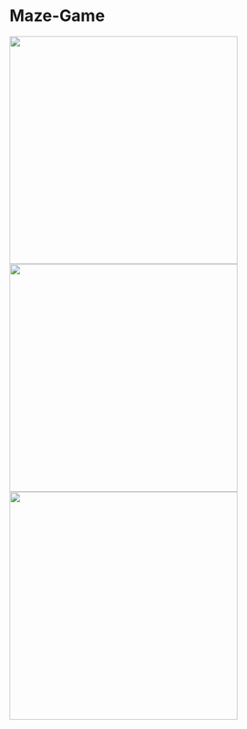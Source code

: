# Maze-Game

<img src="https://user-images.githubusercontent.com/114488191/196005033-ce2ca6d2-654b-4543-8c33-36334938a5f4.png" width=400 >
<img src="https://user-images.githubusercontent.com/114488191/196005034-452b9988-b349-4b65-a1e0-8840a7e5aaae.png" width=400 >
<img src="https://user-images.githubusercontent.com/114488191/196005032-4ba4deaf-2de1-43f7-8480-21d312e89871.png" width=400 >




